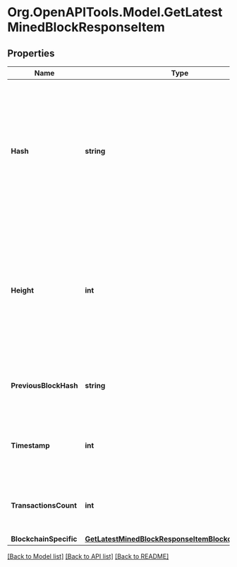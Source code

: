 # Org.OpenAPITools.Model.GetLatestMinedBlockResponseItem

## Properties

Name | Type | Description | Notes
------------ | ------------- | ------------- | -------------
**Hash** | **string** | Represents the hash of the block, which is its unique identifier. It represents a cryptographic digital fingerprint made by hashing the block header twice through the SHA256 algorithm. | 
**Height** | **int** | Represents the number of blocks in the blockchain preceding this specific block. Block numbers have no gaps. A blockchain usually starts with block 0 called the \&quot;Genesis block\&quot;. | 
**PreviousBlockHash** | **string** | Represents the hash of the previous block, also known as the parent block. | 
**Timestamp** | **int** | Defines the exact date/time when this block was mined in Unix Timestamp. | 
**TransactionsCount** | **int** | Represents the total number of all transactions as part of this block. | 
**BlockchainSpecific** | [**GetLatestMinedBlockResponseItemBlockchainSpecific**](GetLatestMinedBlockResponseItemBlockchainSpecific.md) |  | 

[[Back to Model list]](../README.md#documentation-for-models) [[Back to API list]](../README.md#documentation-for-api-endpoints) [[Back to README]](../README.md)

